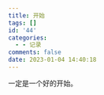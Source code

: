 ```yaml
---
title: 开始
tags: []
id: '44'
categories:
  - - 记录
comments: false
date: 2023-01-04 14:40:18
---
```


一定是一个好的开始。